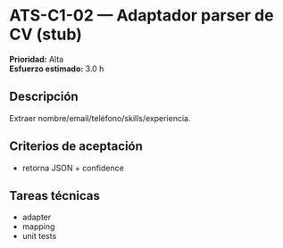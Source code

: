 # ATS-C1-02 — Adaptador parser de CV (stub)

**Prioridad:** Alta  
**Esfuerzo estimado:** 3.0 h

## Descripción
Extraer nombre/email/teléfono/skills/experiencia.

## Criterios de aceptación
- retorna JSON + confidence

## Tareas técnicas
- adapter
- mapping
- unit tests

